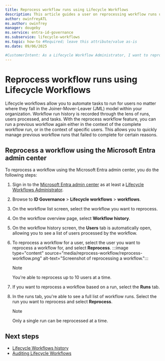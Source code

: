 ```yaml
---
title: Reprocess workflow runs using Lifecycle Workflows
description: This article guides a user on reprocessing workflow runs using Lifecycle Workflows
author: owinfreyATL
ms.author: owinfrey
manager: dougeby
ms.service: entra-id-governance
ms.subservice: lifecycle-workflows
ms.topic: how-to #Required; leave this attribute/value as-is
ms.date: 09/06/2025

#CustomerIntent: As a Lifecycle Workflow Administrator, I want to reprocess workflow runs so that I can quickly re-run workflows that may have failed.
---
```


# Reprocess workflow runs using Lifecycle Workflows



Lifecycle workflows allow you to automate tasks to run for users no matter where they fall in the Joiner-Mover-Leaver (JML) model within your organization. Workflow run history is recorded through the lens of runs, users processed, and tasks. With the reprocess workflow feature, you can run a previous workflow again either in the context of the complete workflow run, or in the context of specific users. This allows you to quickly manage previous workflow runs that failed to complete for certain reasons.


## Reprocess a workflow using the Microsoft Entra admin center


To reprocess a workflow using the Microsoft Entra admin center, you do the following steps:

1. Sign in to the [Microsoft Entra admin center](https://entra.microsoft.com) as at least a [Lifecycle Workflows Administrator](../identity/role-based-access-control/permissions-reference.md#lifecycle-workflows-administrator).

1. Browse to **ID Governance** > **Lifecycle workflows** > **workflows**.

1. On the workflow list screen, select the workflow you want to reprocess.

1. On the workflow overview page, select **Workflow history**.

1. On the workflow history screen, the **Users** tab is automatically open, allowing you to see a list of users processed by the workflow.

1. To reprocess a workflow for a user, select the user you want to reprocess a workflow for, and select **Reprocess**. 
    :::image type="content" source="media/reprocess-workflow/reprocess-workflow.png" alt-text="Screenshot of reprocessing a workflow.":::
    > [!NOTE]
    > You're able to reprocess up to 10 users at a time.
1. If you want to reprocess a workflow based on a run, select the **Runs** tab.

1. In the runs tab, you're able to see a full list of workflow runs. Select the run you want to reprocess and select **Reprocess**. 
    > [!NOTE]
    > Only a single run can be reprocessed at a time.



## Next steps

- [Lifecycle Workflows history](lifecycle-workflow-history.md)
- [Auditing Lifecycle Workflows](lifecycle-workflow-audits.md)





